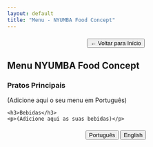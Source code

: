 ```yaml
---
layout: default
title: "Menu - NYUMBA Food Concept"
---
```


<div style="text-align: center; margin: 20px 0;">
    <button onclick="location.href='{{ site.baseurl }}/'">← Voltar para Início</button>
</div>

<h2>Menu NYUMBA Food Concept</h2>

<div id="menu-pt">
    <h3>Pratos Principais</h3>
    <p>(Adicione aqui o seu menu em Português)</p>
    
    <h3>Bebidas</h3>
    <p>(Adicione aqui as suas bebidas)</p>
</div>

<div id="menu-en" style="display: none;">
    <h3>Main Dishes</h3>
    <p>(Add your menu in English here)</p>
    
    <h3>Drinks</h3>
    <p>(Add your drinks here)</p>
</div>

<div style="text-align: center; margin: 20px 0;">
    <button onclick="switchMenuLanguage('pt')">Português</button>
    <button onclick="switchMenuLanguage('en')">English</button>
</div>

<script>
function switchMenuLanguage(lang) {
    if (lang === 'pt') {
        document.getElementById('menu-pt').style.display = 'block';
        document.getElementById('menu-en').style.display = 'none';
    } else {
        document.getElementById('menu-pt').style.display = 'none';
        document.getElementById('menu-en').style.display = 'block';
    }
}
</script>